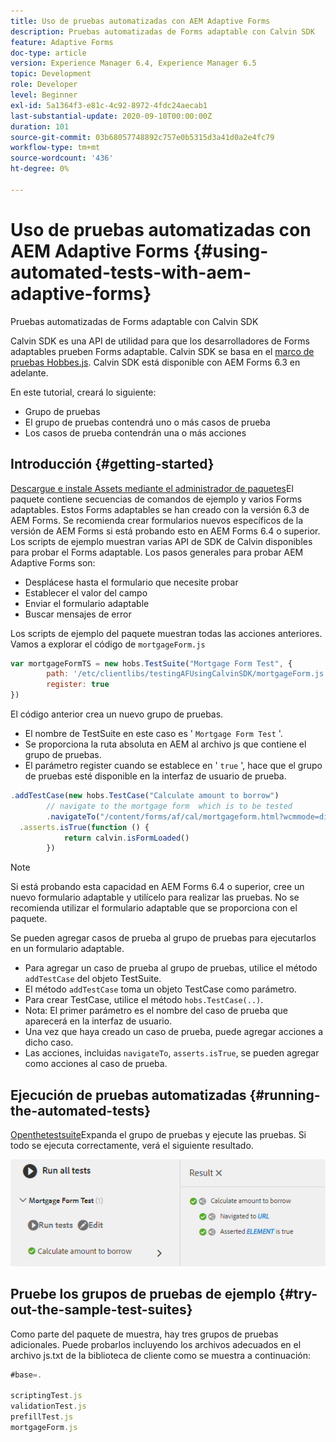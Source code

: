 ```yaml
---
title: Uso de pruebas automatizadas con AEM Adaptive Forms
description: Pruebas automatizadas de Forms adaptable con Calvin SDK
feature: Adaptive Forms
doc-type: article
version: Experience Manager 6.4, Experience Manager 6.5
topic: Development
role: Developer
level: Beginner
exl-id: 5a1364f3-e81c-4c92-8972-4fdc24aecab1
last-substantial-update: 2020-09-10T00:00:00Z
duration: 101
source-git-commit: 03b68057748892c757e0b5315d3a41d0a2e4fc79
workflow-type: tm+mt
source-wordcount: '436'
ht-degree: 0%

---
```


# Uso de pruebas automatizadas con AEM Adaptive Forms {#using-automated-tests-with-aem-adaptive-forms}

Pruebas automatizadas de Forms adaptable con Calvin SDK

Calvin SDK es una API de utilidad para que los desarrolladores de Forms adaptables prueben Forms adaptable. Calvin SDK se basa en el [marco de pruebas Hobbes.js](https://experienceleague.adobe.com/docs/experience-manager-release-information/aem-release-updates/previous-updates/aem-previous-versions.html?lang=es). Calvin SDK está disponible con AEM Forms 6.3 en adelante.

En este tutorial, creará lo siguiente:

* Grupo de pruebas
* El grupo de pruebas contendrá uno o más casos de prueba
* Los casos de prueba contendrán una o más acciones

## Introducción {#getting-started}

[Descargue e instale Assets mediante el administrador de paquetes](assets/testingadaptiveformsusingcalvinsdk1.zip)El paquete contiene secuencias de comandos de ejemplo y varios Forms adaptables. Estos Forms adaptables se han creado con la versión 6.3 de AEM Forms. Se recomienda crear formularios nuevos específicos de la versión de AEM Forms si está probando esto en AEM Forms 6.4 o superior. Los scripts de ejemplo muestran varias API de SDK de Calvin disponibles para probar el Forms adaptable. Los pasos generales para probar AEM Adaptive Forms son:

* Desplácese hasta el formulario que necesite probar
* Establecer el valor del campo
* Enviar el formulario adaptable
* Buscar mensajes de error

Los scripts de ejemplo del paquete muestran todas las acciones anteriores.
Vamos a explorar el código de `mortgageForm.js`

```javascript
var mortgageFormTS = new hobs.TestSuite("Mortgage Form Test", {
        path: '/etc/clientlibs/testingAFUsingCalvinSDK/mortgageForm.js',
        register: true
})
```

El código anterior crea un nuevo grupo de pruebas.

* El nombre de TestSuite en este caso es &#39; `Mortgage Form Test` &#39;.
* Se proporciona la ruta absoluta en AEM al archivo js que contiene el grupo de pruebas.
* El parámetro register cuando se establece en &#39; `true` &#39;, hace que el grupo de pruebas esté disponible en la interfaz de usuario de prueba.

```javascript
.addTestCase(new hobs.TestCase("Calculate amount to borrow")
        // navigate to the mortgage form  which is to be tested
        .navigateTo("/content/forms/af/cal/mortgageform.html?wcmmode=disabled")
  .asserts.isTrue(function () {
            return calvin.isFormLoaded()
        })
```

>[!NOTE]
>
>Si está probando esta capacidad en AEM Forms 6.4 o superior, cree un nuevo formulario adaptable y utilícelo para realizar las pruebas. No se recomienda utilizar el formulario adaptable que se proporciona con el paquete.

Se pueden agregar casos de prueba al grupo de pruebas para ejecutarlos en un formulario adaptable.

* Para agregar un caso de prueba al grupo de pruebas, utilice el método `addTestCase` del objeto TestSuite.
* El método `addTestCase` toma un objeto TestCase como parámetro.
* Para crear TestCase, utilice el método `hobs.TestCase(..)`.
* Nota: El primer parámetro es el nombre del caso de prueba que aparecerá en la interfaz de usuario.
* Una vez que haya creado un caso de prueba, puede agregar acciones a dicho caso.
* Las acciones, incluidas `navigateTo`, `asserts.isTrue`, se pueden agregar como acciones al caso de prueba.

## Ejecución de pruebas automatizadas {#running-the-automated-tests}

[Openthetestsuite](http://localhost:4502/libs/granite/testing/hobbes.html)Expanda el grupo de pruebas y ejecute las pruebas. Si todo se ejecuta correctamente, verá el siguiente resultado.

![calvinsdk](assets/calvinimage.png)

## Pruebe los grupos de pruebas de ejemplo {#try-out-the-sample-test-suites}

Como parte del paquete de muestra, hay tres grupos de pruebas adicionales. Puede probarlos incluyendo los archivos adecuados en el archivo js.txt de la biblioteca de cliente como se muestra a continuación:

```javascript
#base=.

scriptingTest.js
validationTest.js
prefillTest.js
mortgageForm.js
```
